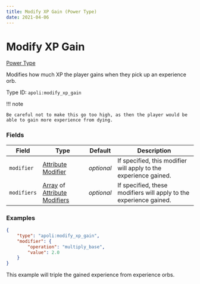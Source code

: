 ```yaml
---
title: Modify XP Gain (Power Type)
date: 2021-04-06
---
```


# Modify XP Gain

[Power Type](../power_types.md)

Modifies how much XP the player gains when they pick up an experience orb.

Type ID: `apoli:modify_xp_gain`

!!! note

    Be careful not to make this go too high, as then the player would be able to gain more experience from dying.

### Fields

Field  | Type | Default | Description
-------|------|---------|------------
`modifier` | [Attribute Modifier](../data_types/attribute_modifier.md) | _optional_ | If specified, this modifier will apply to the experience gained.
`modifiers` | [Array](../data_types/array.md) of [Attribute Modifiers](../data_types/attribute_modifier.md) | _optional_ | If specified, these modifiers will apply to the experience gained.

### Examples

```json
{
	"type": "apoli:modify_xp_gain",
	"modifier": {
		"operation": "multiply_base",
		"value": 2.0
	}
}
```

This example will triple the gained experience from experience orbs.
